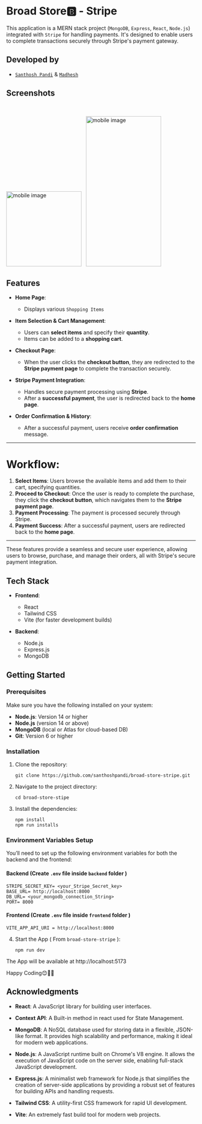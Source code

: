 # Broad Store🅱 - Stripe

This application is a MERN stack project (`MongoDB`, `Express`, `React`, `Node.js`) integrated with `Stripe` for handling payments. It's designed to enable users to complete transactions securely through Stripe's payment gateway.

## Developed by

- <a href='https://github.com/santhoshpandi'>`Santhosh Pandi`</a> &
 <a href='https://github.com/madheshgavinesh'> `Madhesh`</a>

## Screenshots
<img src="https://github.com/user-attachments/assets/e9b0222f-06b9-4a31-a07a-cb1bbe496d58" alt="" >
<img src="https://github.com/user-attachments/assets/0b9212f5-f355-4271-a6e0-a4107fec241e" alt="" >
<img src="https://github.com/user-attachments/assets/6d0c16ed-b06f-44c1-8709-62566fb26da0" alt="" >


<img height="" src="https://github.com/user-attachments/assets/805e192a-9806-4fdf-9b7f-0734fe01fcc0" alt="mobile image" height="400" width="200" > &nbsp;
<img src="https://github.com/user-attachments/assets/607498ab-1860-4e1c-81f4-9f58efde6c2f" alt="mobile image" height="400" width="200" >

## Features
- **Home Page**: 
  - Displays various `Shopping Items`

- **Item Selection & Cart Management**: 
  - Users can **select  items** and specify their **quantity**.
  - Items can be added to a **shopping cart**.

- **Checkout Page**: 
  - When the user clicks the **checkout button**, they are redirected to the **Stripe payment page** to complete the transaction securely.

- **Stripe Payment Integration**: 
  - Handles secure payment processing using **Stripe**.
  - After a **successful payment**, the user is redirected back to the **home page**.

- **Order Confirmation & History**: 
  - After a successful payment, users receive **order confirmation** message.

---

# Workflow:

1. **Select Items**: Users browse the available items and add them to their cart, specifying quantities.
2. **Proceed to Checkout**: Once the user is ready to complete the purchase, they click the **checkout button**, which navigates them to the **Stripe payment page**.
3. **Payment Processing**: The payment is processed securely through Stripe.
4. **Payment Success**: After a successful payment, users are redirected back to the **home page**.

---

These features provide a seamless and secure user experience, allowing users to browse, purchase, and manage their orders, all with Stripe's secure payment integration.


## Tech Stack

- **Frontend**:
  - React
  - Tailwind CSS
  - Vite (for faster development builds)

- **Backend**:
  - Node.js
  - Express.js
  - MongoDB

## Getting Started

### Prerequisites

Make sure you have the following installed on your system:

- **Node.js**: Version 14 or higher
- **Node.js** (version 14 or above)
- **MongoDB** (local or Atlas for cloud-based DB)
- **Git**: Version 6 or higher

### Installation

1. Clone the repository:
   ```
   git clone https://github.com/santhoshpandi/broad-store-stripe.git
   ```

2. Navigate to the project directory:
   ```
   cd broad-store-stipe
   ```

3. Install the dependencies:
   ```
   npm install
   npm run installs
   ```

  ### Environment Variables Setup

  You’ll need to set up the following environment variables for both the backend and the frontend:

  #### Backend (Create `.env` file inside `backend` folder )

```
STRIPE_SECRET_KEY= <your_Stripe_Secret_key>
BASE_URL= http://localhost:8000
DB_URL= <your_mongodb_connection_String>
PORT= 8000
```

  #### Frontend (Create `.env` file inside `frontend` folder )

  ```
  VITE_APP_API_URI = http://localhost:8000
  ```

4. Start the App ( From `broad-store-stripe` ):

   ```
   npm run dev
   ```

The App will be available at http://localhost:5173

Happy Coding😊👩‍💻


## Acknowledgments


- **React**: A JavaScript library for building user interfaces.
- **Context API**: A Built-in method in react used for State Management.
- **MongoDB**: A NoSQL database used for storing data in a flexible, JSON-like format. It provides high scalability and performance, making it ideal for modern web applications.

- **Node.js**: A JavaScript runtime built on Chrome's V8 engine. It allows the execution of JavaScript code on the server side, enabling full-stack JavaScript development.

- **Express.js**: A minimalist web framework for Node.js that simplifies the creation of server-side applications by providing a robust set of features for building APIs and handling requests.
- **Tailwind CSS**: A utility-first CSS framework for rapid UI development.
- **Vite**: An extremely fast build tool for modern web projects.


  

